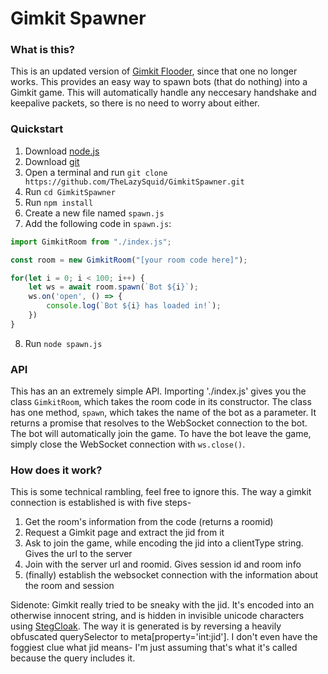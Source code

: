 # Gimkit Spawner

### What is this?

This is an updated version of [Gimkit Flooder](https://github.com/seanv999/gimkit-flooder.js/), since that one no longer works. This provides an easy way to spawn bots (that do nothing) into a Gimkit game. This will automatically handle any neccesary handshake and keepalive packets, so there is no need to worry about either.

### Quickstart

1. Download [node.js](https://nodejs.org/en/download/)
2. Download [git](https://git-scm.com/downloads)
3. Open a terminal and run `git clone https://github.com/TheLazySquid/GimkitSpawner.git`
4. Run `cd GimkitSpawner`
5. Run `npm install`
6. Create a new file named `spawn.js`
7. Add the following code in `spawn.js`:

```js
import GimkitRoom from "./index.js";

const room = new GimkitRoom("[your room code here]");

for(let i = 0; i < 100; i++) {
	let ws = await room.spawn(`Bot ${i}`);
	ws.on('open', () => {
		console.log(`Bot ${i} has loaded in!`);
	})
}
```

8. Run `node spawn.js`

### API

This has an an extremely simple API. Importing './index.js' gives you the class `GimkitRoom`, which takes the room code in its constructor. The class has one method, `spawn`, which takes the name of the bot as a parameter. It returns a promise that resolves to the WebSocket connection to the bot. The bot will automatically join the game. To have the bot leave the game, simply close the WebSocket connection with `ws.close()`.

### How does it work?

This is some technical rambling, feel free to ignore this. The way a gimkit connection is established is with five steps-
1. Get the room's information from the code (returns a roomid)
2. Request a Gimkit page and extract the jid from it
3. Ask to join the game, while encoding the jid into a clientType string. Gives the url to the server
4. Join with the server url and roomid. Gives session id and room info
5. (finally) establish the websocket connection with the information about the room and session

Sidenote: Gimkit really tried to be sneaky with the jid. It's encoded into an otherwise innocent string, and is hidden in invisible unicode characters using [StegCloak](https://github.com/KuroLabs/stegcloak). The way it is generated is by reversing a heavily obfuscated querySelector to meta[property='int:jid']. I don't even have the foggiest clue what jid means- I'm just assuming that's what it's called because the query includes it.